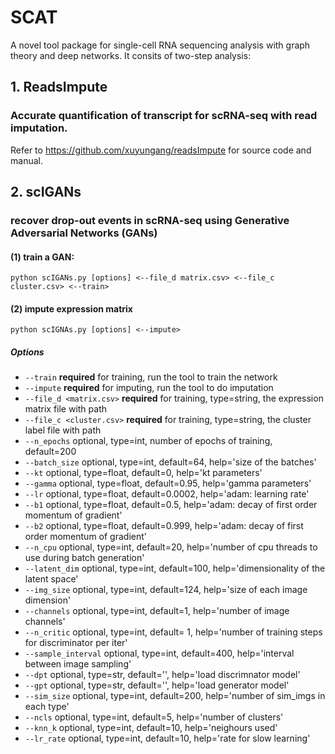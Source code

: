 # SCAT
A novel tool package for single-cell RNA sequencing analysis with graph theory and deep networks. It consits of two-step analysis:

## 1. ReadsImpute
### Accurate quantification of transcript for scRNA-seq with read imputation. 
Refer to https://github.com/xuyungang/readsImpute for source code and manual.

## 2. scIGANs
### recover drop-out events in scRNA-seq using Generative Adversarial Networks (GANs) 

#### (1) train a GAN:

`python scIGANs.py [options] <--file_d matrix.csv> <--file_c cluster.csv> <--train>`

#### (2) impute expression matrix

`python scIGNAs.py [options] <--impute>`

##### Options
- `--train` **required** for training, run the tool to train the network
- `--impute`  **required** for imputing, run the tool to do imputation
- `--file_d <matrix.csv>`  **required** for training, type=string, the expression matrix file with path
- `--file_c <cluster.csv>`  **required** for training, type=string, the cluster label file with path
- `--n_epochs` optional, type=int, number of epochs of training, default=200
- `--batch_size` optional, type=int, default=64, help='size of the batches'
- `--kt` optional, type=float, default=0, help='kt parameters'
- `--gamma` optional, type=float, default=0.95, help='gamma parameters'
- `--lr` optional, type=float, default=0.0002, help='adam: learning rate'
- `--b1` optional, type=float, default=0.5, help='adam: decay of first order momentum of gradient'
- `--b2` optional, type=float, default=0.999, help='adam: decay of first order momentum of gradient'
- `--n_cpu` optional, type=int, default=20, help='number of cpu threads to use during batch generation'
- `--latent_dim` optional, type=int, default=100, help='dimensionality of the latent space'
- `--img_size` optional, type=int, default=124, help='size of each image dimension'
- `--channels`  optional, type=int, default=1, help='number of image channels'
- `--n_critic`  optional, type=int, default= 1, help='number of training steps for discriminator per iter'
- `--sample_interval` optional, type=int, default=400, help='interval between image sampling'
- `--dpt` optional, type=str, default='', help='load discrimnator model'
- `--gpt` optional, type=str, default='', help='load generator model'
- `--sim_size`  optional, type=int, default=200, help='number of sim_imgs in each type'
- `--ncls`  optional, type=int, default=5, help='number of clusters'
- `--knn_k` optional, type=int, default=10, help='neighours used'
- `--lr_rate` optional, type=int, default=10, help='rate for slow learning'
